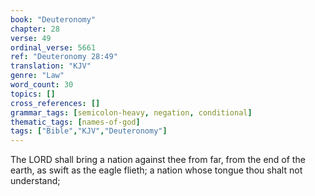 ```yaml
---
book: "Deuteronomy"
chapter: 28
verse: 49
ordinal_verse: 5661
ref: "Deuteronomy 28:49"
translation: "KJV"
genre: "Law"
word_count: 30
topics: []
cross_references: []
grammar_tags: [semicolon-heavy, negation, conditional]
thematic_tags: [names-of-god]
tags: ["Bible","KJV","Deuteronomy"]
---
```

The LORD shall bring a nation against thee from far, from the end of the earth, as swift as the eagle flieth; a nation whose tongue thou shalt not understand;
